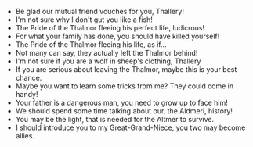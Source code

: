 - Be glad our mutual friend vouches for you, Thallery!
- I'm not sure why I don't gut you like a fish!
- The Pride of the Thalmor fleeing his perfect life, ludicrous!
- For what your family has done, you should have killed yourself!
- The Pride of the Thalmor fleeing his life, as if...
- Not many can say, they actually left the Thalmor behind!
- I'm not sure if you are a wolf in sheep's clothing, Thallery
- If you are serious about leaving the Thalmor, maybe this is your best chance.
- Maybe you want to learn some tricks from me? They could come in handy!
- Your father is a dangerous man, you need to grow up to face him!
- We should spend some time talking about our, the Aldmeri, history!
- You may be the light, that is needed for the Altmer to survive.
- I should introduce you to my Great-Grand-Niece, you two may become allies.

